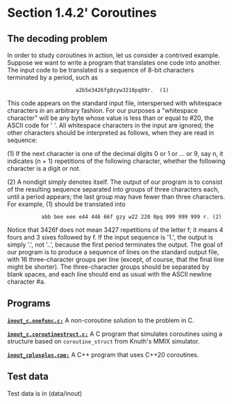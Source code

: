 # Section 1.4.2' Coroutines

## The decoding problem

In order to study coroutines in action, let us consider a contrived example. Suppose we want to write a program that translates one code into another. The input code to be translated is a sequence of 8-bit characters terminated by a period, such as

                          a2b5e3426fg0zyw3210pq89r.  (1)

This code appears on the standard input file, interspersed with whitespace characters in an arbitrary fashion. For our purposes a "whitespace character" will be any byte whose value is less than or equal to #20, the ASCII code for ' '. All whitespace characters in the input are ignored; the other characters should be interpreted as follows, when they are read in sequence:

(1) If the next character is one of the decimal digits 0 or 1 or ... or 9, say n, it indicates (n + 1) repetitions of the following character, whether the following character is a digit or not.

(2) A nondigit simply denotes itself. The output of our program is to consist of the resulting sequence separated into groups of three characters each, until a period appears; the last group may have fewer than three characters. For example, (1) should be translated into

               abb bee eee e44 446 66f gzy w22 220 0pq 999 999 999 r. (2)

Notice that 3426f does not mean 3427 repetitions of the letter f; it means 4 fours and 3 sixes followed by f. If the input sequence is '1.', the output is simply '.', not '..', because the first period terminates the output. The goal of our program is to produce a sequence of lines on the standard output file, with 16 three-character groups per line (except, of course, that the final line might be shorter). The three-character groups should be separated by blank spaces, and each line should end as usual with the ASCII newline character #a.

## Programs

[**`inout_c.onefunc.c:`**](inout_c.onefunc.c) A non-coroutine solution to the problem in C.

[**`inout_c.coroutinestruct.c:`**](inout_c.coroutinestruct.c) A C program that simulates coroutines using a structure based on `coroutine_struct` from Knuth's MMIX simulator.

[**`inout_cplusplus.cpp:`**](inout_cplusplus.cpp) A C++ program that uses C++20 coroutines.

## Test data

Test data is in (data/inout)

